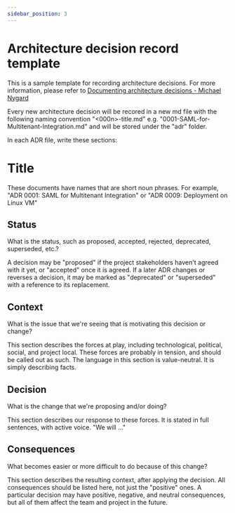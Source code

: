```yaml
---
sidebar_position: 3
---
```


# Architecture decision record template

This is a sample template for recording architecture decisions. For more information, please refer to [Documenting architecture decisions - Michael Nygard](http://thinkrelevance.com/blog/2011/11/15/documenting-architecture-decisions)

Every new architecture decision will be recored in a new md file with the following naming convention "<000n>-title.md" e.g. "0001-SAML-for-Multitenant-Integration.md" and will be stored under the "adr" folder.

In each ADR file, write these sections:

# Title

These documents have names that are short noun phrases. For example, "ADR 0001: SAML for Multitenant Integration" or "ADR 0009: Deployment on Linux VM"

## Status

What is the status, such as proposed, accepted, rejected, deprecated, superseded, etc.?

A decision may be "proposed" if the project stakeholders haven't agreed with it yet, or "accepted" once it is agreed. If a later ADR changes or reverses a decision, it may be marked as "deprecated" or "superseded" with a reference to its replacement.

## Context

What is the issue that we're seeing that is motivating this decision or change?

This section describes the forces at play, including technological, political, social, and project local. These forces are probably in tension, and should be called out as such. The language in this section is value-neutral. It is simply describing facts.

## Decision

What is the change that we're proposing and/or doing?

This section describes our response to these forces. It is stated in full sentences, with active voice. "We will …"

## Consequences

What becomes easier or more difficult to do because of this change?

This section describes the resulting context, after applying the decision. All consequences should be listed here, not just the "positive" ones. A particular decision may have positive, negative, and neutral consequences, but all of them affect the team and project in the future.


